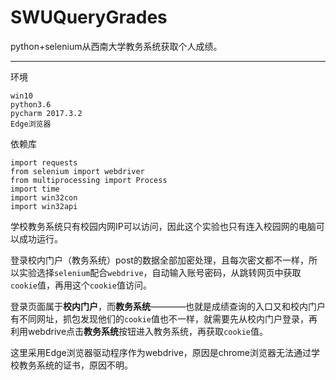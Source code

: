 # SWUQueryGrades
python+selenium从西南大学教务系统获取个人成绩。
***
环境
```
win10
python3.6
pycharm 2017.3.2
Edge浏览器
```

依赖库
```
import requests
from selenium import webdriver
from multiprocessing import Process
import time
import win32con
import win32api
```

学校教务系统只有校园内网IP可以访问，因此这个实验也只有连入校园网的电脑可以成功运行。


登录校内门户（教务系统）post的数据全部加密处理，且每次密文都不一样，所以实验选择```selenium```配合```webdrive```，自动输入账号密码，从跳转网页中获取```cookie```值，再用这个```cookie```值访问。


登录页面属于**校内门户**，而**教务系统**————也就是成绩查询的入口又和校内门户有不同网址，抓包发现他们的```cookie```值也不一样，就需要先从校内门户登录，再利用webdrive点击**教务系统**按钮进入教务系统，再获取```cookie```值。


这里采用Edge浏览器驱动程序作为webdrive，原因是chrome浏览器无法通过学校教务系统的证书，原因不明。
